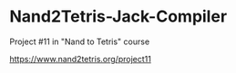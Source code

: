 # Nand2Tetris-Jack-Compiler
Project #11 in "Nand to Tetris" course

https://www.nand2tetris.org/project11
